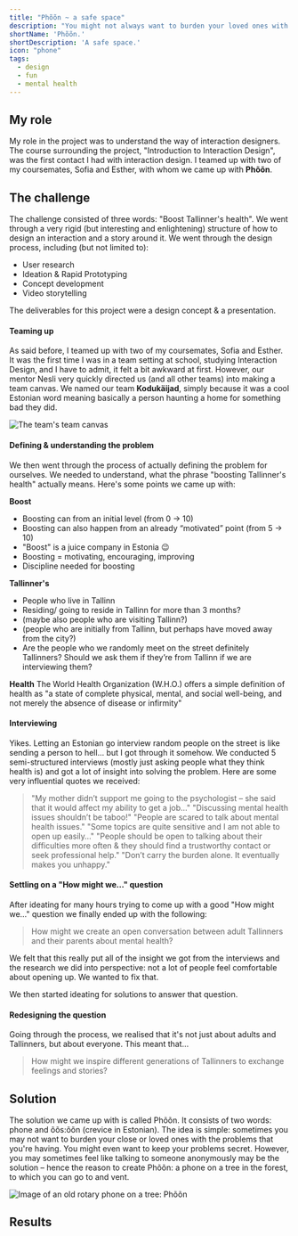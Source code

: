 ```yaml
---
title: "Phõõn ~ a safe space"
description: "You might not always want to burden your loved ones with your problems. Go for a walk in the nature and talk to Phõõn."
shortName: 'Phõõn.'
shortDescription: 'A safe space.'
icon: "phone"
tags:
  - design
  - fun
  - mental health
---
```


## My role

My role in the project was to understand the way of interaction designers. The course surrounding the project, "Introduction to Interaction Design", was the first contact I had with interaction design. I teamed up with two of my coursemates, Sofia and Esther, with whom we came up with **Phõõn**.

## The challenge

The challenge consisted of three words: "Boost Tallinner's health". We went through a very rigid (but interesting and enlightening) structure of how to design an interaction and a story around it. We went through the design process, including (but not limited to):
* User research
* Ideation & Rapid Prototyping
* Concept development
* Video storytelling

The deliverables for this project were a design concept & a presentation.

#### Teaming up

As said before, I teamed up with two of my coursemates, Sofia and Esther. It was the first time I was in a team setting at school, studying Interaction Design, and I have to admit, it felt a bit awkward at first. However, our mentor Nesli very quickly directed us (and all other teams) into making a team canvas. We named our team **Kodukäijad**, simply because it was a cool Estonian word meaning basically a person haunting a home for something bad they did.

![The team's team canvas](/images/team-canvas.jpg)

#### Defining & understanding the problem

We then went through the process of actually defining the problem for ourselves. We needed to understand, what the phrase "boosting Tallinner's health" actually means. Here's some points we came up with:

**Boost**
* Boosting can from an initial level (from 0 → 10)
* Boosting can also happen from an already “motivated” point (from 5 → 10)
* "Boost" is a juice company in Estonia 😉
* Boosting = motivating, encouraging, improving
* Discipline needed for boosting

**Tallinner's**
* People who live in Tallinn
* Residing/ going to reside in Tallinn for more than 3 months?
* (maybe also people who are visiting Tallinn?)
* (people who are initially from Tallinn, but perhaps have moved away from the city?)
* Are the people who we randomly meet on the street definitely Tallinners? Should we ask them if they’re from Tallinn if we are interviewing them?

**Health**
The World Health Organization (W.H.O.) offers a simple definition of health as "a state of complete physical, mental, and social well-being, and not merely the absence of disease or infirmity"

#### Interviewing

Yikes. Letting an Estonian go interview random people on the street is like sending a person to hell… but I got through it somehow. We conducted 5 semi-structured interviews (mostly just asking people what they think health is) and got a lot of insight into solving the problem. Here are some very influential quotes we received:

> "My mother didn’t support me going to the psychologist – she said that it would affect my ability to get a job…"
> "Discussing mental health issues shouldn’t be taboo!"
> "People are scared to talk about mental health issues."
> "Some topics are quite sensitive and I am not able to open up easily…"
> "People should be open to talking about their difficulties more often & they should find a trustworthy contact or seek professional help."
> "Don’t carry the burden alone. It eventually makes you unhappy."

#### Settling on a "How might we…" question

After ideating for many hours trying to come up with a good "How might we…" question we finally ended up with the following:

> How might we create an open conversation between adult Tallinners and their parents about mental health?

We felt that this really put all of the insight we got from the interviews and the research we did into perspective: not a lot of people feel comfortable about opening up. We wanted to fix that.

We then started ideating for solutions to answer that question.

#### Redesigning the question

Going through the process, we realised that it's not just about adults and Tallinners, but about everyone. This meant that…

> How might we inspire different generations of Tallinners to exchange feelings and stories?

## Solution

The solution we came up with is called Phõõn. It consists of two words: phone and õõs:õõn (crevice in Estonian). The idea is simple: sometimes you may not want to burden your close or loved ones with the problems that you're having. You might even want to keep your problems secret. However, you may sometimes feel like talking to someone anonymously may be the solution – hence the reason to create Phõõn: a phone on a tree in the forest, to which you can go to and vent.

![Image of an old rotary phone on a tree: Phõõn](/images/phoon.png)

## Results
